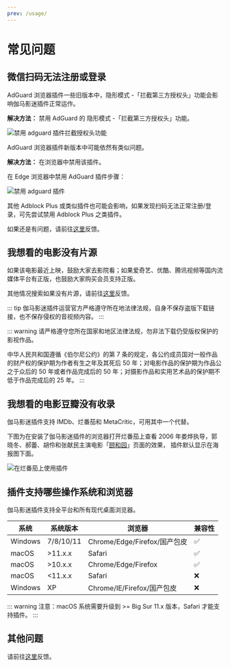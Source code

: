 ```yaml
---
prev: /usage/
---
```


# 常见问题

## 微信扫码无法注册或登录

AdGuard 浏览器插件一些旧版本中，隐形模式 -「拦截第三方授权头」功能会影响伽马影迷插件正常运作。

**解决方法：** 禁用 AdGuard 的 隐形模式 -「拦截第三方授权头」功能。

![禁用 adguard 插件拦截授权头功能](/assets/faqs.adguard.1.png)

AdGuard 浏览器插件新版本中可能依然有类似问题。

**解决方法：** 在浏览器中禁用该插件。

在 Edge 浏览器中禁用 AdGuard 插件步骤：

![禁用 adguard 插件](/assets/faqs.adguard.2.png)

其他 Adblock Plus 或类似插件也可能会影响，如果发现扫码无法正常注册/登录，可先尝试禁用 Adblock Plus 之类插件。

如果还是有问题，请前往[这里](https://support.qq.com/products/316535)反馈。

## 我想看的电影没有片源

如果该电影最近上映，鼓励大家去影院看；如果爱奇艺、优酷、腾讯视频等国内流媒体平台有正版，也鼓励大家购买会员支持正版。

其他情况搜索如果没有片源，请前往[这里](https://support.qq.com/products/316535)反馈。

::: tip
伽马影迷插件运营官方严格遵守所在地法律法规，自身不保存盗版下载链接，也不保存侵权的音视频内容。
:::

::: warning
请严格遵守您所在国家和地区法律法规，勿非法下载仍受版权保护的影视作品。

中华人民共和国遵循《伯尔尼公约》的第 7 条的规定，各公约成员国对一般作品的财产权的保护期为作者有生之年及其死后 50 年；对电影作品的保护期为作品公之于众后的 50 年或者作品完成后的 50 年；对摄影作品和实用艺术品的保护期不低于作品完成后的 25 年。
:::

## 我想看的电影豆瓣没有收录

伽马影迷插件支持 IMDb、烂番茄和 MetaCritic，可用其中一个代替。

下图为在安装了伽马影迷插件的浏览器打开烂番茄上查看 2006 年娄烨执导，郭晓冬、郝蕾、胡伶和张献民主演电影「[颐和园](https://www.rottentomatoes.com/m/summer_palace_2006)」页面的效果，
插件默认显示在海报图下面。

![在烂番茄上使用插件](/assets/usage.rotten.1.jpg)

## 插件支持哪些操作系统和浏览器

伽马影迷插件支持全平台和所有现代桌面浏览器。

| 系统    | 系统版本  | 浏览器                       | 兼容性             |
| ------- | --------- | ---------------------------- | ------------------ |
| Windows | 7/8/10/11 | Chrome/Edge/Firefox/国产包皮 | :white_check_mark: |
| macOS   | >11.x.x   | Safari                       | :white_check_mark: |
| macOS   | >10.x.x   | Chrome/Edge/Firefox          | :white_check_mark: |
| macOS   | <11.x.x   | Safari                       | :x:                |
| Windows | XP        | Chrome/IE/Firefox/国产包皮   | :x:                |

::: warning
注意：macOS 系统需要升级到 >= Big Sur 11.x 版本，Safari 才能支持插件。
:::

## 其他问题

请前往[这里](https://support.qq.com/products/316535)反馈。
